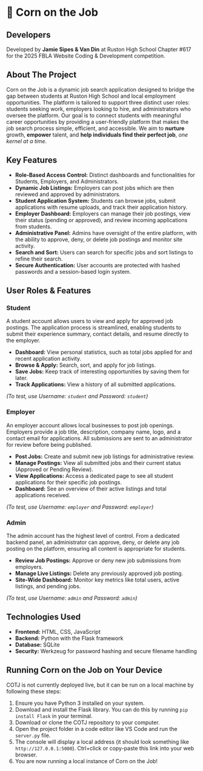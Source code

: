 # 🌽 Corn on the Job

## Developers
Developed by **Jamie Sipes & Van Din** at Ruston High School Chapter #617 for the 2025 FBLA Website Coding & Development competition.

## About The Project
Corn on the Job is a dynamic job search application designed to bridge the gap between students at Ruston High School and local employment opportunities. The platform is tailored to support three distinct user roles: students seeking work, employers looking to hire, and administrators who oversee the platform. Our goal is to connect students with meaningful career opportunities by providing a user-friendly platform that makes the job search process simple, efficient, and accessible. We aim to **nurture** growth, **empower** talent, and **help individuals find their perfect job**, *one kernel at a time*.

## Key Features
* **Role-Based Access Control:** Distinct dashboards and functionalities for Students, Employers, and Administrators.
* **Dynamic Job Listings:** Employers can post jobs which are then reviewed and approved by administrators.
* **Student Application System:** Students can browse jobs, submit applications with resume uploads, and track their application history.
* **Employer Dashboard:** Employers can manage their job postings, view their status (pending or approved), and review incoming applications from students.
* **Administrative Panel:** Admins have oversight of the entire platform, with the ability to approve, deny, or delete job postings and monitor site activity.
* **Search and Sort:** Users can search for specific jobs and sort listings to refine their search.
* **Secure Authentication:** User accounts are protected with hashed passwords and a session-based login system.

## User Roles & Features

### Student
A student account allows users to view and apply for approved job postings. The application process is streamlined, enabling students to submit their experience summary, contact details, and resume directly to the employer.

* **Dashboard:** View personal statistics, such as total jobs applied for and recent application activity.
* **Browse & Apply:** Search, sort, and apply for job listings.
* **Save Jobs:** Keep track of interesting opportunities by saving them for later.
* **Track Applications:** View a history of all submitted applications.

*(To test, use Username: `student` and Password: `student`)*

### Employer
An employer account allows local businesses to post job openings. Employers provide a job title, description, company name, logo, and a contact email for applications. All submissions are sent to an administrator for review before being published.

* **Post Jobs:** Create and submit new job listings for administrative review.
* **Manage Postings:** View all submitted jobs and their current status (Approved or Pending Review).
* **View Applications:** Access a dedicated page to see all student applications for their specific job postings.
* **Dashboard:** See an overview of their active listings and total applications received.

*(To test, use Username: `employer` and Password: `employer`)*

### Admin
The admin account has the highest level of control. From a dedicated backend panel, an administrator can approve, deny, or delete any job posting on the platform, ensuring all content is appropriate for students.

* **Review Job Postings:** Approve or deny new job submissions from employers.
* **Manage Live Listings:** Delete any previously approved job posting.
* **Site-Wide Dashboard:** Monitor key metrics like total users, active listings, and pending jobs.

*(To test, use Username: `admin` and Password: `admin`)*

## Technologies Used
* **Frontend:** HTML, CSS, JavaScript
* **Backend:** Python with the Flask framework
* **Database:** SQLite
* **Security:** Werkzeug for password hashing and secure filename handling

## Running Corn on the Job on Your Device
COTJ is not currently deployed live, but it can be run on a local machine by following these steps:

1.  Ensure you have Python 3 installed on your system.
2.  Download and install the Flask library. You can do this by running `pip install Flask` in your terminal.
3.  Download or clone the COTJ repository to your computer.
4.  Open the project folder in a code editor like VS Code and run the `server.py` file.
5.  The console will display a local address (it should look something like `http://127.0.0.1:5000`). Ctrl+click or copy-paste this link into your web browser.
6.  You are now running a local instance of Corn on the Job!